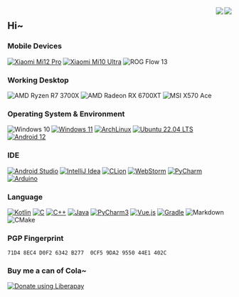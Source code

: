 <img align="right" src="https://github-readme-stats.vercel.app/api?username=1552980358&show_icons=true">
<img align="right" src="https://genshin-card.getloli.com/54/5748053.png">

## Hi~

### Mobile Devices
[![Xiaomi Mi12 Pro](https://img.shields.io/badge/Mi%2012%20Pro-fd4900?style=flat-square&logo=xiaomi&logoColor=FFF)](https://www.mi.com/hk/product/xiaomi-12-pro/)
[![Xiaomi Mi10 Ultra](https://img.shields.io/badge/Mi%2010%20Ultra-fd4900?style=flat-square&logo=xiaomi&logoColor=FFF)](https://www.mi.com/mi10ultra)
![ROG Flow 13](https://img.shields.io/badge/Flow%20%2013-ff0029?style=flat-square&logo=republicofgamers&logoColor=FFF)

### Working Desktop
![AMD Ryzen R7 3700X](https://img.shields.io/badge/AMD%20Ryzen%20R7%203700X-DD0031?style=flat-square&logo=amd&logoColor=FFF)
![AMD Radeon RX 6700XT](https://img.shields.io/badge/AMD%20Radeon%20RX%206700XT-DD0031?style=flat-square&logo=amd&logoColor=FFF)
![MSI X570 Ace](https://img.shields.io/badge/MSI%20X570%20Ace-E6000A?style=flat-square&logo=msi&logoColor=FFF)

### Operating System & Environment
![Windows 10](https://img.shields.io/badge/Windows%2010-0096E4?style=flat-square&logo=windows&logoColor=FFF)
[![Windows 11](https://img.shields.io/badge/Windows%2011-00adef?style=flat-square&logo=windows&logoColor=FFF)](https://www.microsoft.com/en-us/windows/windows-11)
[![ArchLinux](https://img.shields.io/badge/ArchLinux-1793D1?style=flat-square&logo=archlinux&logoColor=FFF)](https://archlinux.org/)
[![Ubuntu 22.04 LTS](https://img.shields.io/badge/Ubuntu%2022.04%20LTS-E95420?style=flat-square&logo=ubuntu&logoColor=FFF)](https://ubuntu.com/)
[![Android 12](https://img.shields.io/badge/Android%2012-3ddc84?style=flat-square&logo=android&logoColor=FFF)](https://www.android.com/android-12/)

### IDE
[![Android Studio](https://img.shields.io/badge/Android%20Studio-3DDC84?style=flat-square&logo=androidstudio&logoColor=FFF)](https://developer.android.com/studio)
[![IntelliJ Idea](https://img.shields.io/badge/IntelliJ%20Idea-8241DD?style=flat-square&logo=intellijidea&logoColor=FFF)](https://www.jetbrains.com/idea/)
[![CLion](https://img.shields.io/badge/CLion-00DD7C?style=flat-square&logo=clion&logoColor=FFF)](https://www.jetbrains.com/clion/)
[![WebStorm](https://img.shields.io/badge/WebStorm-07C3F2?style=flat-square&logo=webstorm&logoColor=FFF)](https://www.jetbrains.com/webstorm/)
[![PyCharm](https://img.shields.io/badge/PyCharm-21D789?style=flat-square&logo=pycharm&logoColor=FFF)](https://www.jetbrains.com/pycharm/)
[![Arduino](https://img.shields.io/badge/Arduino-008084?style=flat-square&logo=arduino&logoColor=FFF)](https://www.arduino.cc/)

### Language
[![Kotlin](https://img.shields.io/badge/Kotlin-7F52FF?style=flat-square&logo=kotlin&logoColor=FFF)](https://kotlinlang.org/)
[![C](https://img.shields.io/badge/C-1476B4?style=flat-square&logo=c&logoColor=FFF)](https://clang.llvm.org/)
[![C++](https://img.shields.io/badge/C++-004283?style=flat-square&logo=cplusplus&logoColor=FFF)](https://clang.llvm.org/)
[![Java](https://img.shields.io/badge/Java-E11F22?style=flat-square&logo=java&logoColor=FFF)](https://java.com/)
[![PyCharm3](https://img.shields.io/badge/Python3-3778A0?style=flat-square&logo=python&logoColor=FFF)](https://www.python.org/)
[![Vue.js](https://img.shields.io/badge/Vue.js-42B883?style=flat-square&logo=vuedotjs&logoColor=FFF)](https://vuejs.org/)
[![Gradle](https://img.shields.io/badge/Gradle-02303A?style=flat-square&logo=gradle&logoColor=FFF)](https://vuejs.org/)
![Markdown](https://img.shields.io/badge/Markdown-000?style=flat-square&logo=markdown&logoColor=FFF)
![CMake](https://img.shields.io/badge/CMake-BE212A?style=flat-square&logo=cmake&logoColor=FFF)

### PGP Fingerprint
```
71D4 8EC4 D0F2 6342 B277  0CF5 9DA2 9550 44E1 402C
```

### Buy me a can of Cola~
<noscript><a href="https://liberapay.com/1552980358/donate"><img alt="Donate using Liberapay" src="https://liberapay.com/assets/widgets/donate.svg"></a></noscript>
